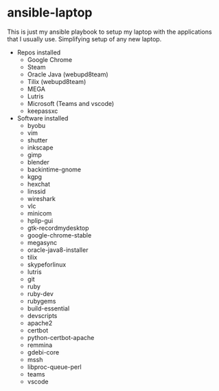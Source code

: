 # ansible-laptop
This is just my ansible playbook to setup my laptop with the applications that I usually use. Simplifying setup of any new laptop.

- Repos installed
  * Google Chrome
  * Steam
  * Oracle Java (webupd8team)
  * Tilix (webupd8team)
  * MEGA
  * Lutris
  * Microsoft (Teams and vscode)
  * keepassxc
- Software installed
  * byobu
  * vim
  * shutter
  * inkscape
  * gimp
  * blender
  * backintime-gnome
  * kgpg
  * hexchat
  * linssid
  * wireshark
  * vlc
  * minicom
  * hplip-gui
  * gtk-recordmydesktop
  * google-chrome-stable
  * megasync
  * oracle-java8-installer
  * tilix
  * skypeforlinux
  * lutris
  * git
  * ruby
  * ruby-dev
  * rubygems
  * build-essential
  * devscripts
  * apache2
  * certbot
  * python-certbot-apache
  * remmina
  * gdebi-core
  * mssh
  * libproc-queue-perl
  * teams
  * vscode
